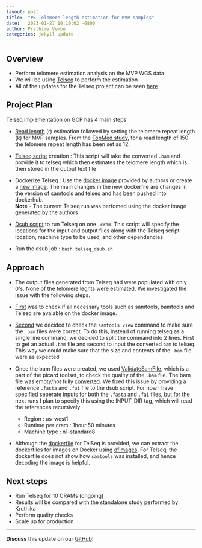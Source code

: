 ```yaml
---
layout: post
title:  "#5 Telomere length estimation for MVP samples"
date:   2023-01-27 10:10:02 -0800
author: Prathima Vembu 
categories: jekyll update
---
```

## Overview 
- Perform telomere estimation analysis on the MVP WGS data
- We will be using [Telseq](https://github.com/zd1/telseq) to perform the estimation
- All of the updates for the Telseq project can be seen [here](https://github.com/va-big-data-genomics/mvp-telomere-analysis) 

## Project Plan 
Telseq implementation on GCP has 4 main steps <br> 

* [Read length](https://github.com/va-big-data-genomics/mvp-telomere-analysis/blob/main/scripts/read-length-estimation.txt) (r) estimation followed by setting the telomere repeat length (k) for MVP samples. From the [TopMed study](https://www.sciencedirect.com/science/article/pii/S2666979X21001051), for a read length of 150 the telomere repeat length has been set as 12. 

* [Telseq script](https://github.com/va-big-data-genomics/mvp-telomere-analysis/blob/main/scripts/telseq-script.sh) creation : This script will take the converted ```.bam``` and provide it to telseq which then estimates the telomere length which is then stored in the output text file <br>

* Dockerize Telseq : Use the [docker image](https://hub.docker.com/r/jweinstk/telseq) provided by authors or create a [new image](https://github.com/va-big-data-genomics/mvp-telomere-analysis/blob/main/Dockerfile). The main changes in the new dockerfile are changes in the version of samtools and telseq and has been pushed into dockerhub. <br>
**Note** - The current Telseq run was perfomed using the docker image generated by the authors <br>

* [Dsub script](https://github.com/va-big-data-genomics/mvp-telomere-analysis/blob/main/scripts/dsub-script-telseq.sh) to run Telseq on one ```.cram```. This script will specify the locations for the input and output files along with the Telseq script location, machine type to be used, and other dependencies <br> 

* Run the dsub job : ```bash telseq_dsub.sh```


## Approach

* The output files generated from Telseq had were populated with only 0's. None of the telomere leghts were estimated. We investigated the issue with the following steps. 

* [First](https://github.com/va-big-data-genomics/mvp-telomere-analysis/issues/1#issuecomment-1381156614) was to check if all necessary tools such as samtools, bamtools and Telseq are avaiable on the docker image.  

* [Second](https://github.com/va-big-data-genomics/mvp-telomere-analysis/issues/2#issuecomment-1381159630) we decided to check the ```samtools view``` command to make sure the ```.bam``` files were correct. To do this, instead of running telseq as a single line command, we decided to split the command into 2 lines. First to get an actual ```.bam``` file and second to input the converted ```bam``` to telseq.  This way we could make sure that the size and contents of the ```.bam``` file were as expected

* Once the bam files were created, we used [ValidateSamFile](https://github.com/va-big-data-genomics/mvp-telomere-analysis/issues/10), which is a part of the picard toolset, to check the quality of the ```.bam``` file. The bam file was empty/not fully [converted](https://github.com/va-big-data-genomics/mvp-telomere-analysis/issues/12). We fixed this issue by providing a reference ```.fasta``` and ```.fai``` file to the dsub script. For now I have specified seperate inputs for both the ```.fasta``` and ```.fai``` files, but for the next runs I plan to specify this using the INPUT_DIR tag, which will read the references recursively 
    - Region : us-west1
    - Runtime per cram : 1hour 50 minutes 
    - Machine type : n1-standard8  <br>
 
* Although the [dockerfile](https://github.com/zd1/telseq/blob/master/Dockerfile) for TelSeq is provided, we can extract the dockerfiles for images on Docker using [dfimages](https://github.com/va-big-data-genomics/mvp-telomere-analysis/issues/11). For Telseq, the dockerfile does not show how ```samtools``` was installed, and hence decoding the image is helpful. 

##  Next steps 
* Run Telseq for 10 CRAMs (ongoing)
* Results will be compared with the standalone study performed by Kruthika
* Perform quality checks 
* Scale up for production 
 
---

**Discuss** this update on our [GitHub](https://github.com/orgs/va-big-data-genomics/discussions/2)!
